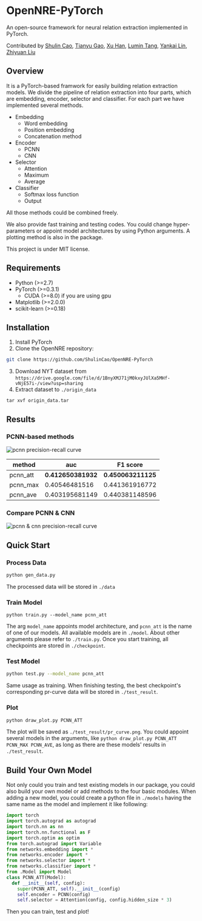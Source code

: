 # OpenNRE-PyTorch

An open-source framework for neural relation extraction implemented in PyTorch.

Contributed by [Shulin Cao](https://github.com/ShulinCao), [Tianyu Gao](https://github.com/gaotianyu1350), [Xu Han](https://github.com/THUCSTHanxu13), [Lumin Tang](https://github.com/Tsingularity), [Yankai Lin](https://github.com/Mrlyk423), [Zhiyuan Liu](http://nlp.csai.tsinghua.edu.cn/~lzy/)

## Overview

It is a PyTorch-based framwork for easily building relation extraction models. We divide the pipeline of relation extraction into four parts, which are embedding, encoder, selector and classifier. For each part we have implemented several methods.

* Embedding
  * Word embedding
  * Position embedding
  * Concatenation method
* Encoder
  * PCNN
  * CNN
* Selector
  * Attention
  * Maximum
  * Average
* Classifier
  * Softmax loss function
  * Output
  
All those methods could be combined freely. 

We also provide fast training and testing codes. You could change hyper-parameters or appoint model architectures by using Python arguments. A plotting method is also in the package.

This project is under MIT license.

## Requirements

- Python (>=2.7)
- PyTorch (>=0.3.1)
	- CUDA (>=8.0) if you are using gpu
- Matplotlib (>=2.0.0)
- scikit-learn (>=0.18)

## Installation

1. Install PyTorch
2. Clone the OpenNRE repository:
  ```bash
  git clone https://github.com/ShulinCao/OpenNRE-PyTorch
  ```
3. Download NYT dataset from `https://drive.google.com/file/d/1BnyXMJ71jM0kxyJUlXa5MHf-vNjE57i-/view?usp=sharing`
4. Extract dataset to `./origin_data`
```
tar xvf origin_data.tar
```

## Results

### PCNN-based methods

![pcnn precision-recall curve](https://github.com/ShulinCao/OpenNRE-PyTorch/blob/master/results/pcnn.png)

method | auc | F1 score
---- | ---- | ----
pcnn_att | **0.412650381932** | **0.450063211125**
pcnn_max | 0.40546481516 | 0.441361916772
pcnn_ave | 0.403195681149 | 0.440381148596

### Compare PCNN & CNN

![pcnn & cnn precision-recall curve](https://github.com/ShulinCao/OpenNRE-PyTorch/blob/master/results/pcnn_cnn.png)

## Quick Start

### Process Data

```bash
python gen_data.py
```
The processed data will be stored in `./data`

### Train Model
```
python train.py --model_name pcnn_att
```

The arg `model_name` appoints model architecture, and `pcnn_att` is the name of one of our models. All available models are in `./model`. About other arguments please refer to `./train.py`. Once you start training, all checkpoints are stored in `./checkpoint`.

### Test Model
```bash
python test.py --model_name pcnn_att
```

Same usage as training. When finishing testing, the best checkpoint's corresponding pr-curve data will be stored in `./test_result`.

### Plot
```bash
python draw_plot.py PCNN_ATT
```

The plot will be saved as `./test_result/pr_curve.png`. You could appoint several models in the arguments, like `python draw_plot.py PCNN_ATT PCNN_MAX PCNN_AVE`, as long as there are these models' results in `./test_result`.

## Build Your Own Model

Not only could you train and test existing models in our package, you could also build your own model or add methods to the four basic modules. When adding a new model, you could create a python file in `./models` having the same name as the model and implement it like following:

```python
import torch
import torch.autograd as autograd
import torch.nn as nn
import torch.nn.functional as F
import torch.optim as optim
from torch.autograd import Variable
from networks.embedding import *
from networks.encoder import *
from networks.selector import *
from networks.classifier import *
from .Model import Model
class PCNN_ATT(Model):
  def __init__(self, config):
    super(PCNN_ATT, self).__init__(config)
    self.encoder = PCNN(config)
    self.selector = Attention(config, config.hidden_size * 3)
```

Then you can train, test and plot!

